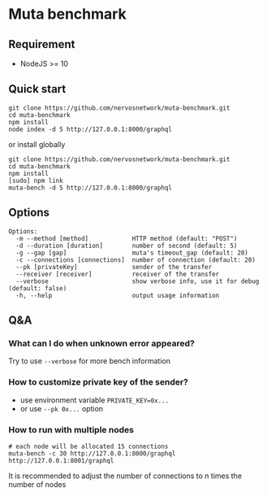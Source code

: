 # Muta benchmark

## Requirement

- NodeJS >= 10

## Quick start

```shell
git clone https://github.com/nervosnetwork/muta-benchmark.git
cd muta-benchmark
npm install
node index -d 5 http://127.0.0.1:8000/graphql
```

or install globally

```
git clone https://github.com/nervosnetwork/muta-benchmark.git
cd muta-benchmark
npm install
[sudo] npm link
muta-bench -d 5 http://127.0.0.1:8000/graphql
```

## Options

```
Options:
  -m --method [method]            HTTP method (default: "POST")
  -d --duration [duration]        number of second (default: 5)
  -g --gap [gap]                  muta's timeout_gap (default: 20)
  -c --connections [connections]  number of connection (default: 20)
  --pk [privateKey]               sender of the transfer
  --receiver [receiver]           receiver of the transfer
  --verbose                       show verbose info, use it for debug (default: false)
  -h, --help                      output usage information
```

## Q&A

### What can I do when unknown error appeared?

Try to use `--verbose` for more bench information

### How to customize private key of the sender?

- use environment variable `PRIVATE_KEY=0x...`
- or use `--pk 0x...` option

### How to run with multiple nodes

```
# each node will be allocated 15 connections
muta-bench -c 30 http://127.0.0.1:8000/graphql http://127.0.0.1:8001/graphql
```

It is recommended to adjust the number of connections to n times the number of nodes
